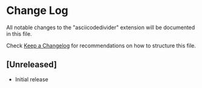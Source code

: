 # Change Log

All notable changes to the "asciicodedivider" extension will be documented in this file.

Check [Keep a Changelog](http://keepachangelog.com/) for recommendations on how to structure this file.

## [Unreleased]

- Initial release